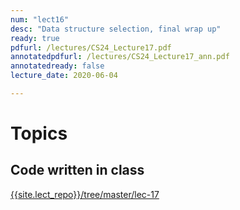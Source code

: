 ```yaml
---
num: "lect16"
desc: "Data structure selection, final wrap up"
ready: true
pdfurl: /lectures/CS24_Lecture17.pdf
annotatedpdfurl: /lectures/CS24_Lecture17_ann.pdf
annotatedready: false
lecture_date: 2020-06-04

---
```

# Topics

## Code written in class
[{{site.lect_repo}}/tree/master/lec-17]({{site.lect_repo}}/tree/master/lec-17)


